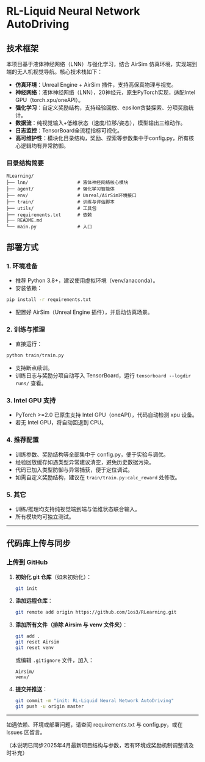 # RL-Liquid Neural Network AutoDriving

## 技术框架

本项目基于液体神经网络（LNN）与强化学习，结合 AirSim 仿真环境，实现端到端的无人机视觉导航。核心技术栈如下：

- **仿真环境**：Unreal Engine + AirSim 插件，支持高保真物理与视觉。
- **神经网络**：液体神经网络（LNN），20神经元，原生PyTorch实现，适配Intel GPU（torch.xpu/oneAPI）。
- **强化学习**：自定义奖励结构，支持经验回放、epsilon贪婪探索、分项奖励统计。
- **数据流**：纯视觉输入+低维状态（速度/位移/姿态），模型输出三维动作。
- **日志监控**：TensorBoard全流程指标可视化。
- **高可维护性**：模块化目录结构，奖励、探索等参数集中于config.py，所有核心逻辑均有异常防御。

### 目录结构简要
```
RLearning/
├── lnn/                  # 液体神经网络核心模块
├── agent/                # 强化学习智能体
├── env/                  # Unreal/AirSim环境接口
├── train/                # 训练与评估脚本
├── utils/                # 工具包
├── requirements.txt      # 依赖
├── README.md
└── main.py               # 入口
```

## 部署方式

### 1. 环境准备
- 推荐 Python 3.8+，建议使用虚拟环境（venv/anaconda）。
- 安装依赖：
```bash
pip install -r requirements.txt
```
- 配置好 AirSim（Unreal Engine 插件），并启动仿真场景。

### 2. 训练与推理
- 直接运行：
```bash
python train/train.py
```
- 支持断点续训。
- 训练日志与奖励分项自动写入 TensorBoard，运行 `tensorboard --logdir runs/` 查看。

### 3. Intel GPU 支持
- PyTorch >=2.0 已原生支持 Intel GPU（oneAPI），代码自动检测 xpu 设备。
- 若无 Intel GPU，将自动回退到 CPU。

### 4. 推荐配置
- 训练参数、奖励结构等全部集中于 config.py，便于实验与调优。
- 经验回放缓存如遇类型异常建议清空，避免历史数据污染。
- 代码已加入类型防御与异常捕获，便于定位调试。
- 如需自定义奖励结构，建议在 `train/train.py:calc_reward` 处修改。

### 5. 其它
- 训练/推理均支持纯视觉端到端与低维状态联合输入。
- 所有模块均可独立测试。

---

## 代码库上传与同步

### 上传到 GitHub
1. **初始化 git 仓库**（如未初始化）：
   ```bash
   git init
   ```
2. **添加远程仓库**：
   ```bash
   git remote add origin https://github.com/1os3/RLearning.git
   ```
3. **添加所有文件（排除 Airsim 与 venv 文件夹）**：
   ```bash
   git add .
   git reset Airsim
   git reset venv
   ```
   或编辑 `.gitignore` 文件，加入：
   ```
   Airsim/
   venv/
   ```
4. **提交并推送**：
   ```bash
   git commit -m "init: RL-Liquid Neural Network AutoDriving"
   git push -u origin master
   ```

---

如遇依赖、环境或部署问题，请查阅 requirements.txt 与 config.py，或在 Issues 区留言。

（本说明已同步2025年4月最新项目结构与参数，若有环境或奖励机制调整请及时补充）